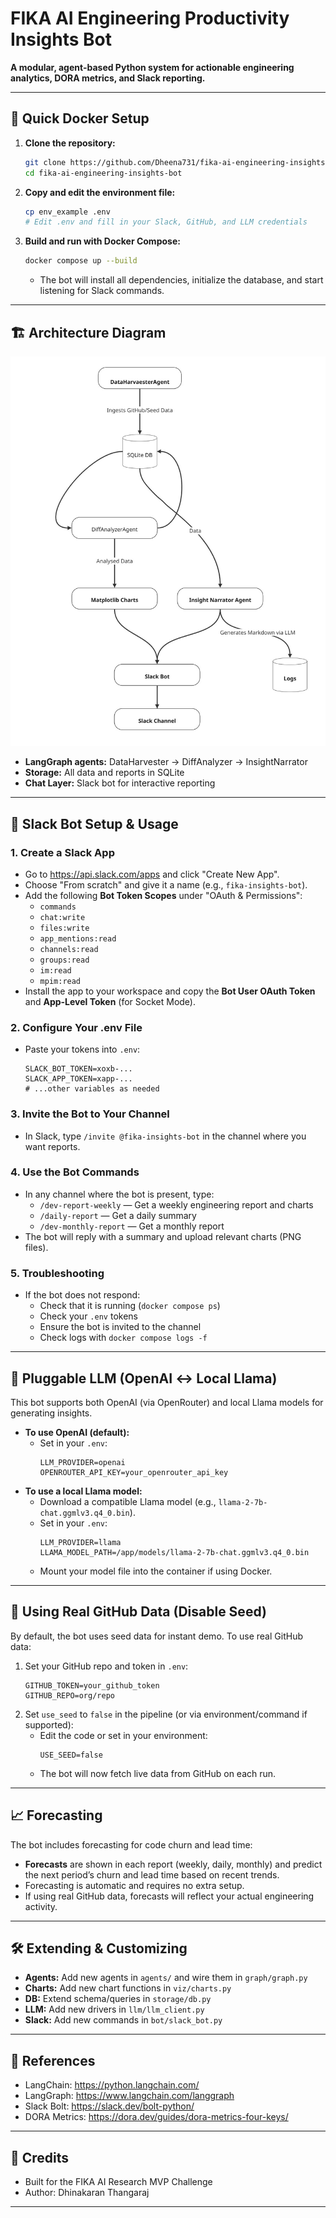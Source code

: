 # FIKA AI Engineering Productivity Insights Bot

**A modular, agent-based Python system for actionable engineering analytics, DORA metrics, and Slack reporting.**

---

## 🚀 Quick Docker Setup

1. **Clone the repository:**
   ```sh
   git clone https://github.com/Dheena731/fika-ai-engineering-insights-bot.git
   cd fika-ai-engineering-insights-bot
   ```
2. **Copy and edit the environment file:**
   ```sh
   cp env_example .env
   # Edit .env and fill in your Slack, GitHub, and LLM credentials
   ```
3. **Build and run with Docker Compose:**
   ```sh
   docker compose up --build
   ```
   - The bot will install all dependencies, initialize the database, and start listening for Slack commands.

---

## 🏗️ Architecture Diagram

![Architecture Diagram](Flowchart%20(1).jpg)

- **LangGraph agents:** DataHarvester → DiffAnalyzer → InsightNarrator
- **Storage:** All data and reports in SQLite
- **Chat Layer:** Slack bot for interactive reporting

---

## 🤖 Slack Bot Setup & Usage

### 1. **Create a Slack App**
- Go to https://api.slack.com/apps and click "Create New App".
- Choose "From scratch" and give it a name (e.g., `fika-insights-bot`).
- Add the following **Bot Token Scopes** under "OAuth & Permissions":
  - `commands`
  - `chat:write`
  - `files:write`
  - `app_mentions:read`
  - `channels:read`
  - `groups:read`
  - `im:read`
  - `mpim:read`
- Install the app to your workspace and copy the **Bot User OAuth Token** and **App-Level Token** (for Socket Mode).

### 2. **Configure Your .env File**
- Paste your tokens into `.env`:
  ```env
  SLACK_BOT_TOKEN=xoxb-...
  SLACK_APP_TOKEN=xapp-...
  # ...other variables as needed
  ```

### 3. **Invite the Bot to Your Channel**
- In Slack, type `/invite @fika-insights-bot` in the channel where you want reports.

### 4. **Use the Bot Commands**
- In any channel where the bot is present, type:
  - `/dev-report-weekly` — Get a weekly engineering report and charts
  - `/daily-report` — Get a daily summary
  - `/dev-monthly-report` — Get a monthly report
- The bot will reply with a summary and upload relevant charts (PNG files).

### 5. **Troubleshooting**
- If the bot does not respond:
  - Check that it is running (`docker compose ps`)
  - Check your `.env` tokens
  - Ensure the bot is invited to the channel
  - Check logs with `docker compose logs -f`

---

## 🧠 Pluggable LLM (OpenAI ↔ Local Llama)

This bot supports both OpenAI (via OpenRouter) and local Llama models for generating insights.

- **To use OpenAI (default):**
  - Set in your `.env`:
    ```env
    LLM_PROVIDER=openai
    OPENROUTER_API_KEY=your_openrouter_api_key
    ```
- **To use a local Llama model:**
  - Download a compatible Llama model (e.g., `llama-2-7b-chat.ggmlv3.q4_0.bin`).
  - Set in your `.env`:
    ```env
    LLM_PROVIDER=llama
    LLAMA_MODEL_PATH=/app/models/llama-2-7b-chat.ggmlv3.q4_0.bin
    ```
  - Mount your model file into the container if using Docker.

---

## 🔄 Using Real GitHub Data (Disable Seed)

By default, the bot uses seed data for instant demo. To use real GitHub data:

1. Set your GitHub repo and token in `.env`:
   ```env
   GITHUB_TOKEN=your_github_token
   GITHUB_REPO=org/repo
   ```
2. Set `use_seed` to `false` in the pipeline (or via environment/command if supported):
   - Edit the code or set in your environment:
     ```env
     USE_SEED=false
     ```
   - The bot will now fetch live data from GitHub on each run.

---

## 📈 Forecasting

The bot includes forecasting for code churn and lead time:
- **Forecasts** are shown in each report (weekly, daily, monthly) and predict the next period’s churn and lead time based on recent trends.
- Forecasting is automatic and requires no extra setup.
- If using real GitHub data, forecasts will reflect your actual engineering activity.

---

## 🛠️ Extending & Customizing
- **Agents:** Add new agents in `agents/` and wire them in `graph/graph.py`
- **Charts:** Add new chart functions in `viz/charts.py`
- **DB:** Extend schema/queries in `storage/db.py`
- **LLM:** Add new drivers in `llm/llm_client.py`
- **Slack:** Add new commands in `bot/slack_bot.py`

---

## 📝 References
- LangChain: https://python.langchain.com/
- LangGraph: https://www.langchain.com/langgraph
- Slack Bolt: https://slack.dev/bolt-python/
- DORA Metrics: https://dora.dev/guides/dora-metrics-four-keys/

---

## 👥 Credits
- Built for the FIKA AI Research MVP Challenge
- Author: Dhinakaran Thangaraj
---

